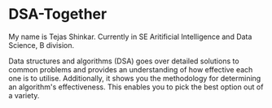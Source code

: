 # DSA-Together

My name is Tejas Shinkar. Currently in SE Aritificial Intelligence and Data Science, B division.

Data structures and algorithms (DSA) goes over detailed solutions to common problems and provides an understanding of how effective each one is to utilise. Additionally, it shows you the methodology for determining an algorithm's effectiveness. This enables you to pick the best option out of a variety.
